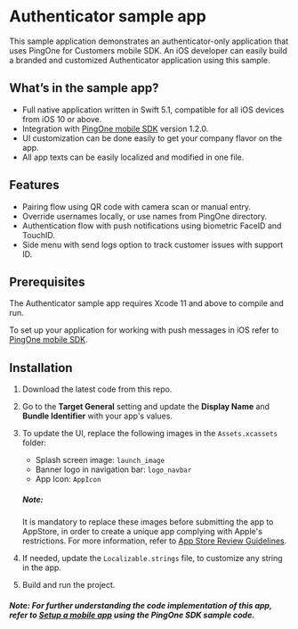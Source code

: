 # Authenticator sample app

This sample application demonstrates an authenticator-only application that uses PingOne for Customers mobile SDK. An iOS developer can easily build a branded and customized Authenticator application using this sample.

## What’s in the sample app?

  - Full native application written in Swift 5.1, compatible for all iOS devices from iOS 10 or above.
  - Integration with [PingOne mobile SDK] version 1.2.0.
  - UI customization can be done easily to get your company flavor on the app.
  - All app texts can be easily localized and modified in one file.

## Features

  - Pairing flow using QR code with camera scan or manual entry.
  - Override usernames locally, or use names from PingOne directory.
  - Authentication flow with push notifications using biometric FaceID and TouchID.
  - Side menu with send logs option to track customer issues with support ID.

## Prerequisites

The Authenticator sample app requires Xcode 11 and above to compile and run.

To set up your application for  working with push messages in iOS refer to [PingOne mobile SDK].

## Installation

1. Download the latest code from this repo.
2. Go to the **Target General** setting and update the **Display Name** and **Bundle Identifier** with your app's values.
3. To update the UI, replace the following images in the `Assets.xcassets` folder:
    - Splash screen image: `launch_image`
    - Banner logo in navigation bar: `logo_navbar`
    - App Icon: `AppIcon`
    ##### Note:
    It is mandatory to replace these images before submitting the app to AppStore, in order to create a unique app complying with Apple's restrictions. For more information, refer to [App Store Review Guidelines].

4. If needed, update the `Localizable.strings` file, to customize any string in the app.
5. Build and run the project.
##### Note: For further understanding the code implementation of this app, refer to [Setup a mobile app] using the PingOne SDK sample code.


[PingOne mobile SDK]: <https://github.com/pingidentity/pingone-customers-mobile-sdk-ios>
[Setup a mobile app]: <https://github.com/pingidentity/pingone-customers-mobile-sdk-ios>
[App Store Review Guidelines]:<https://developer.apple.com/app-store/review/guidelines/>
[PingOne mobile SDK]:<https://github.com/pingidentity/pingone-customers-mobile-sdk-ios/blob/master/README.md>
